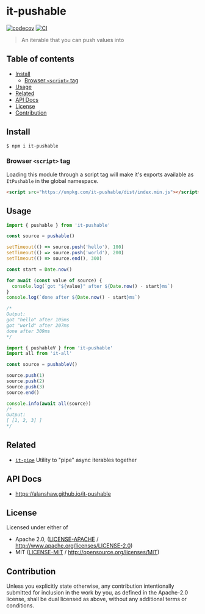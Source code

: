 # it-pushable <!-- omit in toc -->

[![codecov](https://img.shields.io/codecov/c/github/alanshaw/it-pushable.svg?style=flat-square)](https://codecov.io/gh/alanshaw/it-pushable)
[![CI](https://img.shields.io/github/actions/workflow/status/alanshaw/it-pushable/js-test-and-release.yml?branch=master\&style=flat-square)](https://github.com/alanshaw/it-pushable/actions/workflows/js-test-and-release.yml?query=branch%3Amaster)

> An iterable that you can push values into

## Table of contents <!-- omit in toc -->

- [Install](#install)
  - [Browser `<script>` tag](#browser-script-tag)
- [Usage](#usage)
- [Related](#related)
- [API Docs](#api-docs)
- [License](#license)
- [Contribution](#contribution)

## Install

```console
$ npm i it-pushable
```

### Browser `<script>` tag

Loading this module through a script tag will make it's exports available as `ItPushable` in the global namespace.

```html
<script src="https://unpkg.com/it-pushable/dist/index.min.js"></script>
```

## Usage

```js
import { pushable } from 'it-pushable'

const source = pushable()

setTimeout(() => source.push('hello'), 100)
setTimeout(() => source.push('world'), 200)
setTimeout(() => source.end(), 300)

const start = Date.now()

for await (const value of source) {
  console.log(`got "${value}" after ${Date.now() - start}ms`)
}
console.log(`done after ${Date.now() - start}ms`)

/*
Output:
got "hello" after 105ms
got "world" after 207ms
done after 309ms
*/
```

```js
import { pushableV } from 'it-pushable'
import all from 'it-all'

const source = pushableV()

source.push(1)
source.push(2)
source.push(3)
source.end()

console.info(await all(source))
/*
Output:
[ [1, 2, 3] ]
*/
```

## Related

- [`it-pipe`](https://www.npmjs.com/package/it-pipe) Utility to "pipe" async iterables together

## API Docs

- <https://alanshaw.github.io/it-pushable>

## License

Licensed under either of

- Apache 2.0, ([LICENSE-APACHE](LICENSE-APACHE) / <http://www.apache.org/licenses/LICENSE-2.0>)
- MIT ([LICENSE-MIT](LICENSE-MIT) / <http://opensource.org/licenses/MIT>)

## Contribution

Unless you explicitly state otherwise, any contribution intentionally submitted for inclusion in the work by you, as defined in the Apache-2.0 license, shall be dual licensed as above, without any additional terms or conditions.
